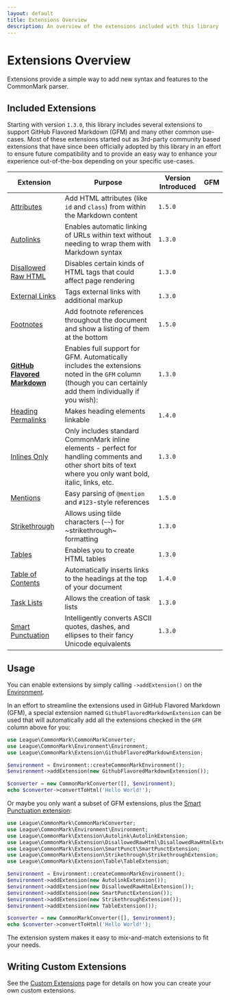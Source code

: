 ```yaml
---
layout: default
title: Extensions Overview
description: An overview of the extensions included with this library
---
```


# Extensions Overview

Extensions provide a simple way to add new syntax and features to the CommonMark parser.

## Included Extensions

Starting with version `1.3.0`, this library includes several extensions to support GitHub Flavored Markdown (GFM) and
many other common use-cases. Most of these extensions started out as 3rd-party community based extensions that have
since been officially adopted by this library in an effort to ensure future compatibility and to provide an easy way
to enhance your experience out-of-the-box depending on your specific use-cases.

| Extension | Purpose | Version Introduced | GFM |
| --------- | ------- | ------------------ | --- |
| [Attributes] | Add HTML attributes (like `id` and `class`) from within the Markdown content | `1.5.0` | |
| [Autolinks] | Enables automatic linking of URLs within text without needing to wrap them with Markdown syntax | `1.3.0`  | <i class="fab fa-github"></i> |
| [Disallowed Raw HTML] | Disables certain kinds of HTML tags that could affect page rendering | `1.3.0`  | <i class="fab fa-github"></i> |
| [External Links] | Tags external links with additional markup | `1.3.0` | |
| [Footnotes] | Add footnote references throughout the document and show a listing of them at the bottom | `1.5.0` | |
| **[GitHub Flavored Markdown]** | Enables full support for GFM. Automatically includes the extensions noted in the `GFM` column (though you can certainly add them individually if you wish): | `1.3.0` | |
| [Heading Permalinks] | Makes heading elements linkable | `1.4.0` | |
| [Inlines Only] | Only includes standard CommonMark inline elements - perfect for handling comments and other short bits of text where you only want bold, italic, links, etc. | `1.3.0` | |
| [Mentions] | Easy parsing of `@mention` and `#123`-style references | `1.5.0` | |
| [Strikethrough] | Allows using tilde characters (`~~`) for ~strikethrough~ formatting | `1.3.0`  | <i class="fab fa-github"></i> |
| [Tables] | Enables you to create HTML tables | `1.3.0`  | <i class="fab fa-github"></i> |
| [Table of Contents] | Automatically inserts links to the headings at the top of your document | `1.4.0` | |
| [Task Lists] | Allows the creation of task lists | `1.3.0`  | <i class="fab fa-github"></i> |
| [Smart Punctuation] | Intelligently converts ASCII quotes, dashes, and ellipses to their fancy Unicode equivalents | `1.3.0` | |

## Usage

You can enable extensions by simply calling `->addExtension()` on the [Environment](/2.0/customization/environment/).

In an effort to streamline the extensions used in GitHub Flavored Markdown (GFM), a special extension named
`GithubFlavoredMarkdownExtension` can be used that will automatically add all the extensions checked in the `GFM`
column above for you:

```php
use League\CommonMark\CommonMarkConverter;
use League\CommonMark\Environment\Environment;
use League\CommonMark\Extension\GithubFlavoredMarkdownExtension;

$environment = Environment::createCommonMarkEnvironment();
$environment->addExtension(new GithubFlavoredMarkdownExtension());

$converter = new CommonMarkConverter([], $environment);
echo $converter->convertToHtml('Hello World!');
```

Or maybe you only want a subset of GFM extensions, plus the [Smart Punctuation extension](/2.0/extensions/smart-punctuation/):

```php
use League\CommonMark\CommonMarkConverter;
use League\CommonMark\Environment\Environment;
use League\CommonMark\Extension\Autolink\AutolinkExtension;
use League\CommonMark\Extension\DisallowedRawHtml\DisallowedRawHtmlExtension;
use League\CommonMark\Extension\SmartPunct\SmartPunctExtension;
use League\CommonMark\Extension\Strikethrough\StrikethroughExtension;
use League\CommonMark\Extension\Table\TableExtension;

$environment = Environment::createCommonMarkEnvironment();
$environment->addExtension(new AutolinkExtension());
$environment->addExtension(new DisallowedRawHtmlExtension());
$environment->addExtension(new SmartPunctExtension());
$environment->addExtension(new StrikethroughExtension());
$environment->addExtension(new TableExtension());

$converter = new CommonMarkConverter([], $environment);
echo $converter->convertToHtml('Hello World!');
```

The extension system makes it easy to mix-and-match extensions to fit your needs.

## Writing Custom Extensions

See the [Custom Extensions](/2.0/customization/extensions/) page for details on how you can create your own custom extensions.

[Attributes]: /2.0/extensions/attributes/
[Autolinks]: /2.0/extensions/autolinks/
[Disallowed Raw HTML]: /2.0/extensions/disallowed-raw-html/
[External Links]: /2.0/extensions/external-links/
[Footnotes]: /2.0/extensions/footnotes/
[GitHub Flavored Markdown]: /2.0/extensions/github-flavored-markdown/
[Heading Permalinks]: /2.0/extensions/heading-permalinks/
[Inlines Only]: /2.0/extensions/inlines-only/
[Mentions]: /2.0/extensions/mentions/
[Strikethrough]: /2.0/extensions/strikethrough/
[Tables]: /2.0/extensions/tables/
[Table of Contents]: /2.0/extensions/table-of-contents/
[Task Lists]: /2.0/extensions/task-lists/
[Smart Punctuation]: /2.0/extensions/smart-punctuation/
